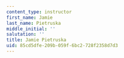 ```yaml
---
content_type: instructor
first_name: Jamie
last_name: Pietruska
middle_initial: ''
salutation: ''
title: Jamie Pietruska
uid: 85cd5dfe-209b-059f-6bc2-728f2358d7d3
---
```

